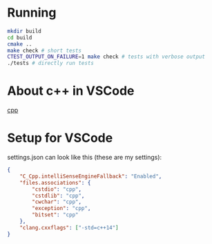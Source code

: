 # Running

```bash
mkdir build
cd build
cmake ..
make check # short tests
CTEST_OUTPUT_ON_FAILURE=1 make check # tests with verbose output
./tests # directly run tests
```

# About c++ in VSCode

[cpp](https://code.visualstudio.com/docs/languages/cpp)


# Setup for VSCode


settings.json can look like this (these are my settings):

```json
{
    "C_Cpp.intelliSenseEngineFallback": "Enabled",
    "files.associations": {
        "cstdio": "cpp",
        "cstdlib": "cpp",
        "cwchar": "cpp",
        "exception": "cpp",
        "bitset": "cpp"
    },
    "clang.cxxflags": ["-std=c++14"]
}
```